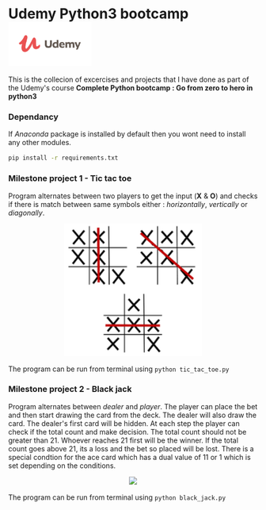 # Udemy Python3 bootcamp <img align = "center" src="https://github.com/sooraj-sudhakar/Udemy-python3-bootcamp/blob/master/default-meta-image.png" width="168"> 

This is the collecion of excercises and projects that I have done as part of the Udemy's  course **Complete Python bootcamp : Go from zero to hero in python3**

### Dependancy
If *Anaconda* package is installed by default then you wont need to install any other modules. 
```sh
pip install -r requirements.txt

```
### Milestone project 1 - Tic tac toe
Program alternates between two players to get the input (**X** & **O**) and checks if there is match between same symbols either : *horizontally*, *vertically* or *diagonally*.

<p align="center">
<img src="https://github.com/sooraj-sudhakar/Udemy-python3-bootcamp/blob/master/tictactoe%20_combo.png" width="278">
</p>

The program can be run from terminal using `python tic_tac_toe.py`

### Milestone project 2 - Black jack
Program alternates between *dealer* and *player*. The player can place the bet and then start drawing the card from the deck. The dealer will also draw the card. The dealer's first card will be hidden. At each step the player can check if the total count and make decision. The total count should not be greater than 21. Whoever reaches 21 first will be the winner. If the total count goes above 21, its a loss and the bet so placed will be lost. There is a special condtion for the ace card which has a dual value of 11 or 1 which is set depending on the conditions.

<p align="center">
<img src="https://https://github.com/sooraj-sudhakar/Udemy-python3-bootcamp/blob/master/blackjack-10-point-cards.gif" width="278">
</p>

The program can be run from terminal using `python black_jack.py`

